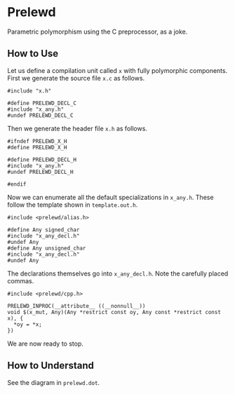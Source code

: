# Prelewd

Parametric polymorphism using the C preprocessor, as a joke.

## How to Use

Let us define a compilation unit called `x` with fully polymorphic components.
First we generate the source file `x.c` as follows.

    #include "x.h"

    #define PRELEWD_DECL_C
    #include "x_any.h"
    #undef PRELEWD_DECL_C

Then we generate the header file `x.h` as follows.

    #ifndef PRELEWD_X_H
    #define PRELEWD_X_H

    #define PRELEWD_DECL_H
    #include "x_any.h"
    #undef PRELEWD_DECL_H

    #endif

Now we can enumerate all the default specializations in `x_any.h`.
These follow the template shown in `template.out.h`.

    #include <prelewd/alias.h>

    #define Any signed_char
    #include "x_any_decl.h"
    #undef Any
    #define Any unsigned_char
    #include "x_any_decl.h"
    #undef Any

The declarations themselves go into `x_any_decl.h`.
Note the carefully placed commas.

    #include <prelewd/cpp.h>

    PRELEWD_INPROC(__attribute__ ((__nonnull__))
    void $(x_mut, Any)(Any *restrict const oy, Any const *restrict const x), {
      *oy = *x;
    })

We are now ready to stop.

## How to Understand

See the diagram in `prelewd.dot`.
